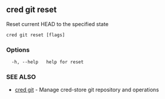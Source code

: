 ## cred git reset

Reset current HEAD to the specified state

```
cred git reset [flags]
```

### Options

```
  -h, --help   help for reset
```

### SEE ALSO

* [cred git](cred_git.md)	 - Manage cred-store git repository and operations

